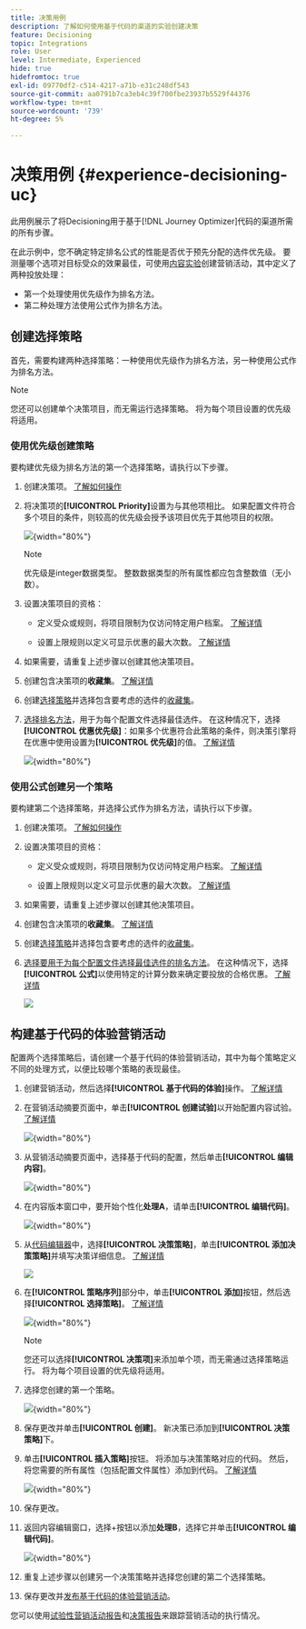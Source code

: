 ```yaml
---
title: 决策用例
description: 了解如何使用基于代码的渠道的实验创建决策
feature: Decisioning
topic: Integrations
role: User
level: Intermediate, Experienced
hide: true
hidefromtoc: true
exl-id: 09770df2-c514-4217-a71b-e31c248df543
source-git-commit: aa0791b7ca3eb4c39f700fbe23937b5529f44376
workflow-type: tm+mt
source-wordcount: '739'
ht-degree: 5%

---
```


# 决策用例 {#experience-decisioning-uc}

此用例展示了将Decisioning用于基于[!DNL Journey Optimizer]代码的渠道所需的所有步骤。

在此示例中，您不确定特定排名公式的性能是否优于预先分配的选件优先级。 要测量哪个选项对目标受众的效果最佳，可使用[内容实验](../content-management/content-experiment.md)创建营销活动，其中定义了两种投放处理：

* 第一个处理使用优先级作为排名方法。
* 第二种处理方法使用公式作为排名方法。

## 创建选择策略

首先，需要构建两种选择策略：一种使用优先级作为排名方法，另一种使用公式作为排名方法。

>[!NOTE]
>
>您还可以创建单个决策项目，而无需运行选择策略。 将为每个项目设置的优先级将适用。

### 使用优先级创建策略

要构建优先级为排名方法的第一个选择策略，请执行以下步骤。

1. 创建决策项。 [了解如何操作](items.md)

1. 将决策项的&#x200B;**[!UICONTROL Priority]**&#x200B;设置为与其他项相比。 如果配置文件符合多个项目的条件，则较高的优先级会授予该项目优先于其他项目的权限。

   ![](assets/exd-uc-item-priority.png){width="80%"}

   >[!NOTE]
   >
   >优先级是integer数据类型。 整数数据类型的所有属性都应包含整数值（无小数）。

1. 设置决策项目的资格：

   * 定义受众或规则，将项目限制为仅访问特定用户档案。 [了解详情](items.md#eligibility)

   * 设置上限规则以定义可显示优惠的最大次数。 [了解详情](items.md#capping)

1. 如果需要，请重复上述步骤以创建其他决策项目。

1. 创建包含决策项的&#x200B;**收藏集**。 [了解详情](collections.md)

1. 创建[选择策略](selection-strategies.md#create-selection-strategy)并选择包含要考虑的选件的[收藏集](collections.md)。

1. [选择排名方法](#select-ranking-method)，用于为每个配置文件选择最佳选件。 在这种情况下，选择&#x200B;**[!UICONTROL 优惠优先级]**：如果多个优惠符合此策略的条件，则决策引擎将在优惠中使用设置为&#x200B;**[!UICONTROL 优先级]**&#x200B;的值。 [了解详情](selection-strategies.md#offer-priority)

   ![](assets/exd-uc-strategy-priority.png){width="80%"}

### 使用公式创建另一个策略

要构建第二个选择策略，并选择公式作为排名方法，请执行以下步骤。

1. 创建决策项。 [了解如何操作](items.md)

   <!--Do you need to set the same **[!UICONTROL Priority]** as for the first decision item, or it won't be considered at all?-->

1. 设置决策项目的资格：

   * 定义受众或规则，将项目限制为仅访问特定用户档案。 [了解详情](items.md#eligibility)

   * 设置上限规则以定义可显示优惠的最大次数。 [了解详情](items.md#capping)

1. 如果需要，请重复上述步骤以创建其他决策项目。

1. 创建包含决策项的&#x200B;**收藏集**。 [了解详情](collections.md)

1. 创建[选择策略](selection-strategies.md#create-selection-strategy)并选择包含要考虑的选件的[收藏集](collections.md)。

1. [选择要用于为每个配置文件选择最佳选件的排名方法](#select-ranking-method)。 在这种情况下，选择&#x200B;**[!UICONTROL 公式]**&#x200B;以使用特定的计算分数来确定要投放的合格优惠。 [了解详情](selection-strategies.md#ranking-formula)

   ![](assets/exd-uc-strategy-formula.png)

## 构建基于代码的体验营销活动

<!--To present the best dynamic offer and experience to your visitors on your website or mobile app, add a decision policy to a code-based campaign.

Define two delivery treatments each containing a different decision policy.-->

配置两个选择策略后，请创建一个基于代码的体验营销活动，其中为每个策略定义不同的处理方式，以便比较哪个策略的表现最佳。

1. 创建营销活动，然后选择&#x200B;**[!UICONTROL 基于代码的体验]**&#x200B;操作。 [了解详情](../code-based/create-code-based.md)

1. 在营销活动摘要页面中，单击&#x200B;**[!UICONTROL 创建试验]**&#x200B;以开始配置内容试验。 [了解详情](../content-management/content-experiment.md)

   ![](assets/exd-uc-create-experiment.png){width="80%"}

1. 从营销活动摘要页面中，选择基于代码的配置，然后单击&#x200B;**[!UICONTROL 编辑内容]**。

   ![](assets/exd-uc-edit-cbe-content.png){width="80%"}

1. 在内容版本窗口中，要开始个性化&#x200B;**处理A**，请单击&#x200B;**[!UICONTROL 编辑代码]**。

   ![](assets/exd-uc-experiment-treatment-a.png){width="80%"}

1. 从[代码编辑器](../code-based/create-code-based.md#edit-code)中，选择&#x200B;**[!UICONTROL 决策策略]**，单击&#x200B;**[!UICONTROL 添加决策策略]**&#x200B;并填写决策详细信息。 [了解详情](create-decision.md#add)

   ![](assets/decision-code-based-create.png)

1. 在&#x200B;**[!UICONTROL 策略序列]**&#x200B;部分中，单击&#x200B;**[!UICONTROL 添加]**&#x200B;按钮，然后选择&#x200B;**[!UICONTROL 选择策略]**。 [了解详情](create-decision.md#select)

   ![](assets/decision-code-based-strategy-sequence.png){width="80%"}

   >[!NOTE]
   >
   >您还可以选择&#x200B;**[!UICONTROL 决策项]**&#x200B;来添加单个项，而无需通过选择策略运行。 将为每个项目设置的优先级将适用。

1. 选择您创建的第一个策略。

   ![](assets/exd-uc-experiment-strategy-priority.png){width="80%"}

1. 保存更改并单击&#x200B;**[!UICONTROL 创建]**。 新决策已添加到&#x200B;**[!UICONTROL 决策策略]**&#x200B;下。

1. 单击&#x200B;**[!UICONTROL 插入策略]**&#x200B;按钮。 将添加与决策策略对应的代码。 然后，将您需要的所有属性（包括配置文件属性）添加到代码。 [了解详情](create-decision.md#use-decision-policy)

   ![](assets/exd-uc-experiment-insert-policy.png){width="80%"}

1. 保存更改。

1. 返回内容编辑窗口，选择+按钮以添加&#x200B;**处理B**，选择它并单击&#x200B;**[!UICONTROL 编辑代码]**。

   ![](assets/exd-uc-experiment-treatment-b.png){width="80%"}

1. 重复上述步骤以创建另一个决策策略并选择您创建的第二个选择策略。<!--Do you need to create exactly the same content to compare only the ranking method?-->

1. 保存更改并[发布基于代码的体验营销活动](../code-based/publish-code-based.md)。

您可以使用[试验性营销活动报告](../reports/campaign-global-report-cja-experimentation.md)和[决策报告](cja-reporting.md)来跟踪营销活动的执行情况。<!--TBC how to check which treatment performs best-->